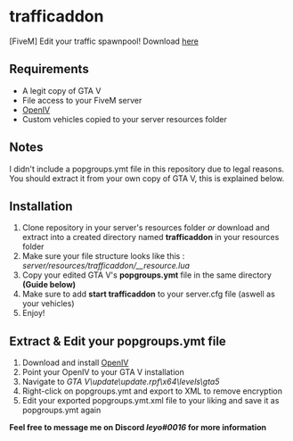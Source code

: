 # trafficaddon
[FiveM] Edit your traffic spawnpool!
Download [here](https://github.com/LeoGillet/trafficaddon/releases/)

## Requirements
* A legit copy of GTA V
* File access to your FiveM server
* [OpenIV](https://openiv.com)
* Custom vehicles copied to your server resources folder

## Notes
I didn't include a popgroups.ymt file in this repository due to legal reasons.
You should extract it from your own copy of GTA V, this is explained below.

## Installation
1. Clone repository in your server's resources folder *or* download and extract into a created directory named **trafficaddon** in your resources folder
2. Make sure your file structure looks like this : *server/resources/trafficaddon/__resource.lua*
3. Copy your edited GTA V's **popgroups.ymt** file in the same directory **(Guide below)**
4. Make sure to add **start trafficaddon** to your server.cfg file (aswell as your vehicles)
5. Enjoy!

## Extract & Edit your popgroups.ymt file
1. Download and install [OpenIV](https://openiv.com)
2. Point your OpenIV to your GTA V installation
3. Navigate to *GTA V\update\update.rpf\x64\levels\gta5*
4. Right-click on popgroups.ymt and export to XML to remove encryption
5. Edit your exported popgroups.ymt.xml file to your liking and save it as popgroups.ymt again

**Feel free to message me on Discord *leyo#0016* for more information**
